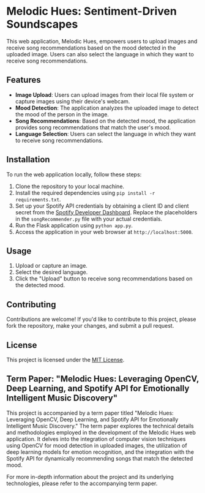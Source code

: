 # Melodic Hues: Sentiment-Driven Soundscapes

This web application, Melodic Hues, empowers users to upload images and receive song recommendations based on the mood detected in the uploaded image. Users can also select the language in which they want to receive song recommendations.

## Features

- **Image Upload**: Users can upload images from their local file system or capture images using their device's webcam.
- **Mood Detection**: The application analyzes the uploaded image to detect the mood of the person in the image.
- **Song Recommendations**: Based on the detected mood, the application provides song recommendations that match the user's mood.
- **Language Selection**: Users can select the language in which they want to receive song recommendations.

## Installation

To run the web application locally, follow these steps:

1. Clone the repository to your local machine.
2. Install the required dependencies using `pip install -r requirements.txt`.
3. Set up your Spotify API credentials by obtaining a client ID and client secret from the [Spotify Developer Dashboard](https://developer.spotify.com/dashboard/). Replace the placeholders in the `songRecommender.py` file with your actual credentials.
4. Run the Flask application using `python app.py`.
5. Access the application in your web browser at `http://localhost:5000`.

## Usage

1. Upload or capture an image.
2. Select the desired language.
3. Click the "Upload" button to receive song recommendations based on the detected mood.

## Contributing

Contributions are welcome! If you'd like to contribute to this project, please fork the repository, make your changes, and submit a pull request.

## License

This project is licensed under the [MIT License](LICENSE).

## Term Paper: "Melodic Hues: Leveraging OpenCV, Deep Learning, and Spotify API for Emotionally Intelligent Music Discovery"

This project is accompanied by a term paper titled "Melodic Hues: Leveraging OpenCV, Deep Learning, and Spotify API for Emotionally Intelligent Music Discovery." The term paper explores the technical details and methodologies employed in the development of the Melodic Hues web application. It delves into the integration of computer vision techniques using OpenCV for mood detection in uploaded images, the utilization of deep learning models for emotion recognition, and the integration with the Spotify API for dynamically recommending songs that match the detected mood.

For more in-depth information about the project and its underlying technologies, please refer to the accompanying term paper.
